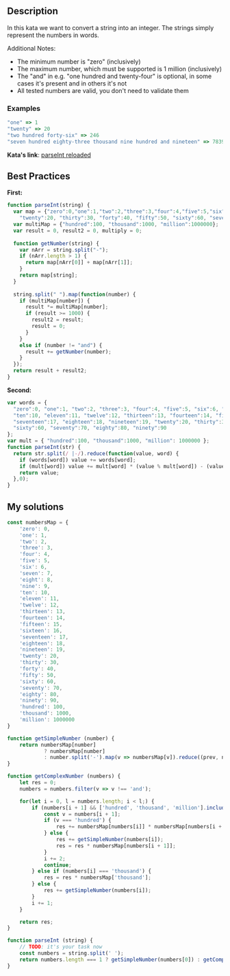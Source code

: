 
## Description

In this kata we want to convert a string into an integer. The strings simply represent the numbers in words.

Additional Notes:

* The minimum number is "zero" (inclusively)
* The maximum number, which must be supported is 1 million (inclusively)
* The "and" in e.g. "one hundred and twenty-four" is optional, in some cases it's present and in others it's not
* All tested numbers are valid, you don't need to validate them

### Examples
```js
"one" => 1
"twenty" => 20
"two hundred forty-six" => 246
"seven hundred eighty-three thousand nine hundred and nineteen" => 783919
```

**Kata's link**: [parseInt reloaded](https://www.codewars.com/kata/parseint-reloaded)

## Best Practices

**First:**
```js
function parseInt(string) {
  var map = {"zero":0,"one":1,"two":2,"three":3,"four":4,"five":5,"six":6,"seven":7,"eight":8,"nine":9,"ten":10,"eleven":11,"twelve":12,"thirteen":13,"fourteen":14,"fifteen":15,"sixteen":16,"seventeen":17,"eigthteen":18,"nineteen":19,
    "twenty":20, "thirty":30, "forty":40, "fifty":50, "sixty":60, "seventy":70, "eighty":80, "ninety":90,};
  var multiMap = {"hundred":100, "thousand":1000, "million":1000000};
  var result = 0, result2 = 0, multiply = 0;
  
  function getNumber(string) {
    var nArr = string.split("-");
    if (nArr.length > 1) {
      return map[nArr[0]] + map[nArr[1]];
    }
    return map[string];
  }
  
  string.split(" ").map(function(number) {
    if (multiMap[number]) {
      result *= multiMap[number];
      if (result >= 1000) {
        result2 = result;
        result = 0;
      }
    }
    else if (number != "and") {
      result += getNumber(number);
    }
  });
  return result + result2;
}
```

**Second:**
```js
var words = {
  "zero":0, "one":1, "two":2, "three":3, "four":4, "five":5, "six":6, "seven":7, "eight":8, "nine":9, 
  "ten":10, "eleven":11, "twelve":12, "thirteen":13, "fourteen":14, "fifteen":15, "sixteen":16, 
  "seventeen":17, "eighteen":18, "nineteen":19, "twenty":20, "thirty":30, "forty":40, "fifty":50, 
  "sixty":60, "seventy":70, "eighty":80, "ninety":90
};
var mult = { "hundred":100, "thousand":1000, "million": 1000000 };
function parseInt(str) {
  return str.split(/ |-/).reduce(function(value, word) {
    if (words[word]) value += words[word];
    if (mult[word]) value += mult[word] * (value % mult[word]) - (value % mult[word]);
    return value;
  },0);
}
```

## My solutions
```js
const numbersMap = {
    'zero': 0,
    'one': 1,
    'two': 2,
    'three': 3,
    'four': 4,
    'five': 5,
    'six': 6,
    'seven': 7,
    'eight': 8,
    'nine': 9,
    'ten': 10,
    'eleven': 11,
    'twelve': 12,
    'thirteen': 13,
    'fourteen': 14,
    'fifteen': 15,
    'sixteen': 16,
    'seventeen': 17,
    'eighteen': 18,
    'nineteen': 19,
    'twenty': 20,
    'thirty': 30,
    'forty': 40,
    'fifty': 50,
    'sixty': 60,
    'seventy': 70,
    'eighty': 80,
    'ninety': 90,
    'hundred': 100,
    'thousand': 1000,
    'million': 1000000
}

function getSimpleNumber (number) {
    return numbersMap[number] 
            ? numbersMap[number] 
            : number.split('-').map(v => numbersMap[v]).reduce((prev, next) => prev + next, 0);
}

function getComplexNumber (numbers) {
    let res = 0;
    numbers = numbers.filter(v => v !== 'and');

    for(let i = 0, l = numbers.length; i < l;) {
        if (numbers[i + 1] && ['hundred', 'thousand', 'million'].includes(numbers[i + 1])) {
            const v = numbers[i + 1];
            if (v === 'hundred') {
                res += numbersMap[numbers[i]] * numbersMap[numbers[i + 1]];
            } else {
                res += getSimpleNumber(numbers[i]);
                res = res * numbersMap[numbers[i + 1]];
            }
            i += 2;
            continue;
        } else if (numbers[i] === 'thousand') {
            res = res * numbersMap['thousand'];
        } else {
            res += getSimpleNumber(numbers[i]);
        }
        i += 1;
    }

    return res;
}

function parseInt (string) {
    // TODO: it's your task now
    const numbers = string.split(' ');
    return numbers.length === 1 ? getSimpleNumber(numbers[0]) : getComplexNumber(numbers);
}
```
